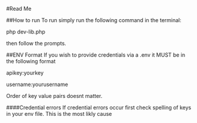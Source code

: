 #Read Me

##How to run
To run simply run the following command in the terminal: 

php dev-lib.php

then follow the prompts.

##ENV Format
If you wish to provide credentials via a .env it MUST be in the following format

apikey:yourkey 

username:yourusername


Order of key value pairs doesnt matter.

####Credential errors
If credential errors occur first check spelling of keys in your env file.
    This is the most likly cause
